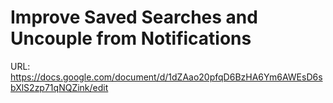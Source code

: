 # Improve Saved Searches and Uncouple from Notifications 

URL: https://docs.google.com/document/d/1dZAao20pfqD6BzHA6Ym6AWEsD6sbXlS2zp71qNQZink/edit
